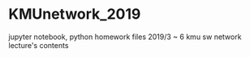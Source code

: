 # KMUnetwork_2019
jupyter notebook, python homework files
2019/3 ~ 6 kmu sw network lecture's contents

